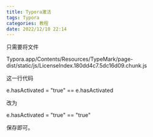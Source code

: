 ```yaml
---
title: Typora激活
tags: Typora
categories: 教程
date: 2022/12/10 22:14
---
```


只需要将文件

Typora.app/Contents/Resources/TypeMark/page-dist/static/js/LicenseIndex.180dd4c7.5dc16d09.chunk.js

这一行代码

e.hasActivated = "true" == e.hasActivated

改为

e.hasActivated = "true" == "true"

保存即可。